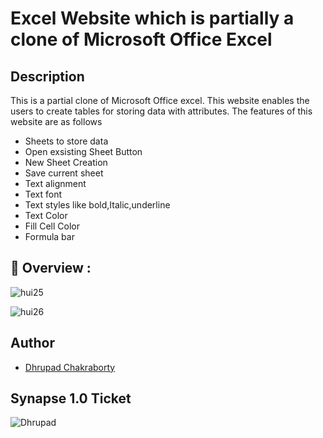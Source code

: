 # Excel Website which is partially a clone of Microsoft Office Excel

## Description

This is a partial clone of Microsoft Office excel. This website enables the users to create tables for storing data with attributes. The features of this website are as follows

- Sheets to store data
- Open exsisting Sheet Button
- New Sheet Creation
- Save current sheet
- Text alignment
- Text font
- Text styles like bold,Italic,underline
- Text Color
- Fill Cell Color
- Formula bar

## 🔮 Overview :

![hui25](https://user-images.githubusercontent.com/91726340/215283353-cc424d85-b0a3-49f5-b151-971afb3b2179.gif)

![hui26](https://user-images.githubusercontent.com/91726340/215283356-01ad0df4-f995-4356-bcff-00aa6fd2e5cb.gif)

## Author

* [Dhrupad Chakraborty](https://github.com/dhrupad17)

## Synapse 1.0 Ticket

![Dhrupad](https://user-images.githubusercontent.com/91726340/211203653-48a1b4d7-c88e-4090-a59d-fd7e59dbe98d.png)
